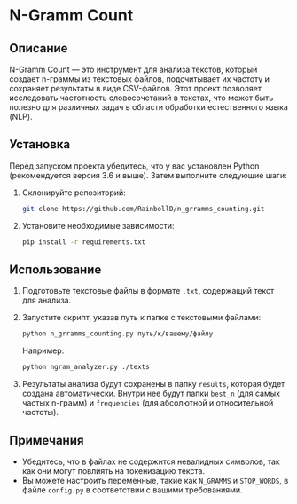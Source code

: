 # N-Gramm Count

## Описание

N-Gramm Count — это инструмент для анализа текстов, который создает n-граммы из текстовых файлов, подсчитывает их частоту и сохраняет результаты в виде CSV-файлов. Этот проект позволяет исследовать частотность словосочетаний в текстах, что может быть полезно для различных задач в области обработки естественного языка (NLP).

## Установка

Перед запуском проекта убедитесь, что у вас установлен Python (рекомендуется версия 3.6 и выше). Затем выполните следующие шаги:

1. Склонируйте репозиторий:
   ```bash
   git clone https://github.com/RainbollD/n_grramms_counting.git
   ```

2. Установите необходимые зависимости:
   ```bash
   pip install -r requirements.txt
   ```
## Использование

1. Подготовьте текстовые файлы в формате `.txt`, содержащий текст для анализа.
2. Запустите скрипт, указав путь к папке с текстовыми файлами:

   ```bash
   python n_grramms_counting.py путь/к/вашему/файлу
   ```

   Например:
   ```bash
   python ngram_analyzer.py ./texts
   ```

3. Результаты анализа будут сохранены в папку `results`, которая будет создана автоматически. Внутри нее будут папки `best_n` (для самых частых n-грамм) и `frequencies` (для абсолютной и относительной частоты).

## Примечания

- Убедитесь, что в файлах не содержится невалидных символов, так как они могут повлиять на токенизацию текста.
- Вы можете настроить переменные, такие как `N_GRAMMS` и `STOP_WORDS`, в файле `config.py` в соответствии с вашими требованиями.
